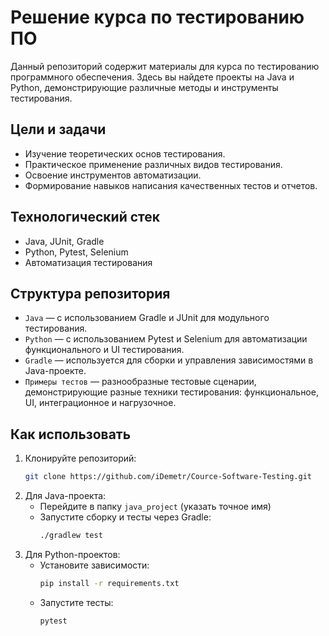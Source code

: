# Решение курса по тестированию ПО

Данный репозиторий содержит материалы для курса по тестированию программного обеспечения. Здесь вы найдете проекты на Java и Python, демонстрирующие различные методы и инструменты тестирования.

## Цели и задачи

- Изучение теоретических основ тестирования.
- Практическое применение различных видов тестирования.
- Освоение инструментов автоматизации.
- Формирование навыков написания качественных тестов и отчетов.

## Технологический стек
- Java, JUnit, Gradle
- Python, Pytest, Selenium
- Автоматизация тестирования

## Структура репозитория
* ```Java``` — с использованием Gradle и JUnit для модульного тестирования.
* ```Python``` — с использованием Pytest и Selenium для автоматизации функционального и UI тестирования.
* ```Gradle``` — используется для сборки и управления зависимостями в Java-проекте.
* ```Примеры тестов``` — разнообразные тестовые сценарии, демонстрирующие разные техники тестирования: функциональное, UI, интеграционное и нагрузочное.

## Как использовать

1. Клонируйте репозиторий:
   ```bash
   git clone https://github.com/iDemetr/Cource-Software-Testing.git
   ```
2. Для Java-проекта:
   - Перейдите в папку `java_project` (указать точное имя)
   - Запустите сборку и тесты через Gradle:
     ```bash
     ./gradlew test
     ```
3. Для Python-проектов:
   - Установите зависимости:
     ```bash
     pip install -r requirements.txt
     ```
   - Запустите тесты:
     ```bash
     pytest
     ```
